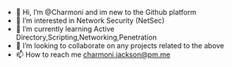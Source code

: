 - 👋 Hi, I’m @Charmoni and im new to the Github platform
- 👀 I’m interested in Network Security (NetSec)
- 🌱 I’m currently learning Active Directory,Scripting,Networking,Penetration
- 💞️ I’m looking to collaborate on any projects related to the above
- 📫 How to reach me charmoni.jackson@pm.me

<!---
Charmoni/Charmoni is a ✨ special ✨ repository because its `README.md` (this file) appears on your GitHub profile.
You can click the Preview link to take a look at your changes.
--->
